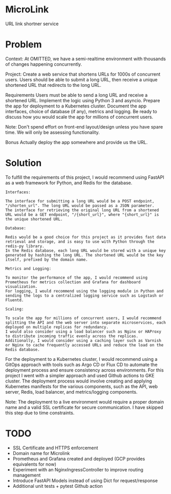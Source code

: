 # MicroLink
URL link shortner service

# Problem
Context: At OMITTED, we have a semi-realtime environment with thousands of changes
happening concurrently.

Project: Create a web service that shortens URLs for 1000s of concurrent users. Users
should be able to submit a long URL, then receive a unique shortened URL that
redirects to the long URL.

Requirements
Users must be able to send a long URL and receive a shortened URL.
Implement the logic using Python 3 and asyncio.
Prepare the app for deployment to a Kubernetes cluster.
Document the app interfaces, choice of database (if any), metrics and logging.
Be ready to discuss how you would scale the app for millions of concurrent users.

Note: Don't spend effort on front-end layout/design unless you have spare time. We
will only be assessing functionality.

Bonus
Actually deploy the app somewhere and provide us the URL.

# Solution

To fulfill the requirements of this project, I would recommend using FastAPI as a web framework for Python, and Redis for the database.

    Interfaces:

    The interface for submitting a long URL would be a POST endpoint, "/shorten_url". The long URL would be passed as a JSON parameter.
    The interface for retrieving the original long URL from a shortened URL would be a GET endpoint, "/{short_url}", where "{short_url}" is the unique shortened URL.

    Database:

    Redis would be a good choice for this project as it provides fast data retrieval and storage, and is easy to use with Python through the redis-py library.
    In the Redis database, each long URL would be stored with a unique key generated by hashing the long URL. The shortened URL would be the key itself, prefixed by the domain name.

    Metrics and Logging:

    To monitor the performance of the app, I would recommend using Prometheus for metrics collection and Grafana for dashboard visualization.
    For logging, I would recommend using the logging module in Python and sending the logs to a centralized logging service such as Logstash or Fluentd.

    Scaling:

    To scale the app for millions of concurrent users, I would recommend splitting the API and the web server into separate microservices, each deployed on multiple replicas for redundancy.
    I would also consider using a load balancer such as Nginx or HAProxy to distribute incoming traffic evenly across the replicas.
    Additionally, I would consider using a caching layer such as Varnish or Nginx to cache frequently accessed URLs and reduce the load on the Redis database.

For the deployment to a Kubernetes cluster, I would recommend using a GitOps approach with tools such as Argo CD or Flux CD to automate the deployment process and ensure consistency across environments. For this project I went with a simpler approach and used Github actions to GKE cluster. The deployment process would involve creating and applying Kubernetes manifests for the various components, such as the API, web server, Redis, load balancer, and metrics/logging components.

Note: The deployment to a live environment would require a proper domain name and a valid SSL certificate for secure communication. I have skipped this step due to time constraints.

# TODO
* SSL Certificate and HTTPS enforcement
* Domain name for Microlink
* Prometheus and Grafana created and deployed (GCP provides equivalents for now)
* Experiment with an NginxIngressController to improve routing management
* Introduce FastAPI Models instead of using Dict for request/response
* Additional unit tests + pytest Github action